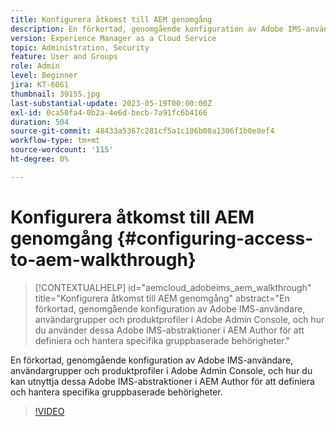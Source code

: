 ```yaml
---
title: Konfigurera åtkomst till AEM genomgång
description: En förkortad, genomgående konfiguration av Adobe IMS-användare, användargrupper och produktprofiler i Adobe Admin Console, och hur du kan utnyttja dessa Adobe IMS-abstraktioner i AEM Author för att definiera och hantera specifika gruppbaserade behörigheter.
version: Experience Manager as a Cloud Service
topic: Administration, Security
feature: User and Groups
role: Admin
level: Beginner
jira: KT-6061
thumbnail: 39155.jpg
last-substantial-update: 2023-05-19T00:00:00Z
exl-id: 0ca50fa4-0b2a-4e6d-becb-7a91fc6b4166
duration: 504
source-git-commit: 48433a5367c281cf5a1c106b08a1306f1b0e8ef4
workflow-type: tm+mt
source-wordcount: '115'
ht-degree: 0%

---
```


# Konfigurera åtkomst till AEM genomgång {#configuring-access-to-aem-walkthrough}

>[!CONTEXTUALHELP]
>id="aemcloud_adobeims_aem_walkthrough"
>title="Konfigurera åtkomst till AEM genomgång"
>abstract="En förkortad, genomgående konfiguration av Adobe IMS-användare, användargrupper och produktprofiler i Adobe Admin Console, och hur du använder dessa Adobe IMS-abstraktioner i AEM Author för att definiera och hantera specifika gruppbaserade behörigheter."

En förkortad, genomgående konfiguration av Adobe IMS-användare, användargrupper och produktprofiler i Adobe Admin Console, och hur du kan utnyttja dessa Adobe IMS-abstraktioner i AEM Author för att definiera och hantera specifika gruppbaserade behörigheter.

>[!VIDEO](https://video.tv.adobe.com/v/39155?quality=12&learn=on)
